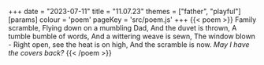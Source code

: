 +++
date = "2023-07-11"
title = "11.07.23"
themes = ["father", "playful"]
[params]
  colour = 'poem'
  pageKey = 'src/poem.js'
+++
{{< poem >}}
Family scramble,
Flying down on a mumbling Dad,
And the duvet is thrown,
A tumble bumble of words,
And a wittering weave is sewn,
The window blown -
Right open, see the heat is on high,
And the scramble is now.
*May I have the covers back?*
{{< /poem >}}